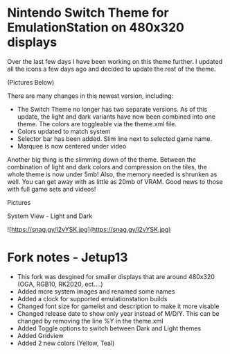 # Nintendo Switch Theme for EmulationStation on 480x320 displays
Over the last few days I have been working on this theme further. I updated all the icons a few days ago and decided to update the rest of the theme. 

(Pictures Below)

There are many changes in this newest version, including:

- The Switch Theme no longer has two separate versions. As of this update, the light and dark variants have now been combined into one theme. The colors are toggleable via the theme.xml file. 
- Colors updated to match system
- Selector bar has been added. Slim line next to selected game name. 
- Marquee is now centered under video

Another big thing is the slimming down of the theme. Between the combination of light and dark colors and compression on the tiles, the whole theme is now under 5mb! Also, the memory needed is shrunken as well. You can get away with as little as 20mb of VRAM. Good news to those with full game sets and videos!

Pictures

System View - Light and Dark

![https://snag.gy/I2vYSK.jpg](https://snag.gy/I2vYSK.jpg)

# Fork notes - Jetup13
- This fork was desgined for smaller displays that are around 480x320 (OGA, RGB10, RK2020, ect....)
- Added more system images and renamed some names
- Added a clock for supported emulationstation builds
- Changed font size for gamelist and description to make it more visable
- Changed release date to show only year instead of M/D/Y. This can be changed by removing the line <format>%Y</format> in the theme.xml
- Added Toggle options to switch between Dark and Light themes
- Added Gridview
- Added 2 new colors (Yellow, Teal)
